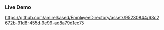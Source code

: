 ### Live Demo

https://github.com/amirelkased/EmployeeDirectory/assets/95230844/63c2672b-91d8-455d-9e99-ad8a79d1ec75

